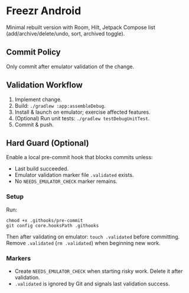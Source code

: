 # Freezr Android

Minimal rebuilt version with Room, Hilt, Jetpack Compose list (add/archive/delete/undo, sort, archived toggle).

## Commit Policy
Only commit after emulator validation of the change.

## Validation Workflow
1. Implement change.
2. Build: `./gradlew :app:assembleDebug`.
3. Install & launch on emulator; exercise affected features.
4. (Optional) Run unit tests: `./gradlew testDebugUnitTest`.
5. Commit & push.

## Hard Guard (Optional)
Enable a local pre-commit hook that blocks commits unless:
- Last build succeeded.
- Emulator validation marker file `.validated` exists.
- No `NEEDS_EMULATOR_CHECK` marker remains.

### Setup
Run:
```
chmod +x .githooks/pre-commit
git config core.hooksPath .githooks
```
Then after validating on emulator: `touch .validated` before committing. Remove `.validated` (`rm .validated`) when beginning new work.

### Markers
- Create `NEEDS_EMULATOR_CHECK` when starting risky work. Delete it after validation.
- `.validated` is ignored by Git and signals last validation success.

